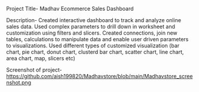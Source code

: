 Project Title- Madhav Ecommerce Sales Dashboard

Description- 
Created interactive dashboard to track and analyze online sales data.
Used complex parameters to drill down in worksheet and customization using filters and slicers.
Created connections, join new tables, calculations to manipulate data and enable user  driven parameters to visualizations.
Used different types of customized visualization (bar chart, pie chart, donut chart, clusterd bar chart, scatter chart, line chart, area chart, map, slicers etc)


Screenshot of project- 
https://github.com/aish199820/Madhavstore/blob/main/Madhavstore_screenshot.png
